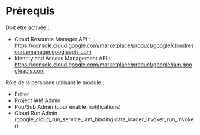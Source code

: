 # Prérequis

Doit être activée :

- Cloud Resource Manager
  API : https://console.cloud.google.com/marketplace/product/google/cloudresourcemanager.googleapis.com
- Identity and Access Management
  API : https://console.cloud.google.com/marketplace/product/google/iam.googleapis.com

Rôle de la personne utilisant le module :

- Editor
- Project IAM Admin
- Pub/Sub Admin (pour enable_notifications)
- Cloud Run Admin (google_cloud_run_service_iam_binding.data_loader_invoker_run_invoker)